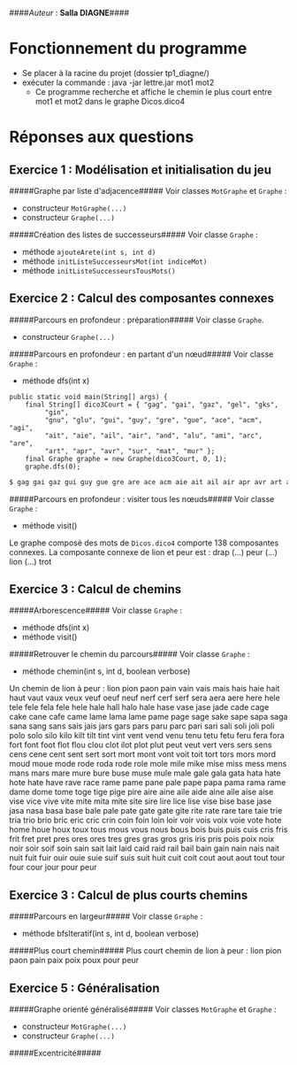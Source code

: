 ####*Auteur* : **Salla DIAGNE**####

# Fonctionnement du programme
* Se placer à la racine du projet (dossier tp1_diagne/)
* exécuter la commande : java -jar lettre.jar mot1 mot2
    * Ce programme recherche et affiche le chemin le plus court entre mot1 et mot2 dans le graphe Dicos.dico4

# Réponses aux questions

## Exercice 1 : Modélisation et initialisation du jeu

#####Graphe par liste d'adjacence#####
Voir classes `MotGraphe` et `Graphe` :
* constructeur `MotGraphe(...)`
* constructeur `Graphe(...)`

#####Création des listes de successeurs#####
Voir classe `Graphe` :
* méthode `ajouteArete(int s, int d)`
* méthode `initListeSuccesseursMot(int indiceMot)`
* méthode `initListeSuccesseursTousMots()`

## Exercice 2 : Calcul des composantes connexes

#####Parcours en profondeur : préparation#####
Voir classe `Graphe`.
* constructeur `Graphe(...)`

#####Parcours en profondeur : en partant d'un nœud#####
Voir classe `Graphe` :
* méthode dfs(int x)

```
public static void main(String[] args) {
    final String[] dico3Court = { "gag", "gai", "gaz", "gel", "gks",
		 "gin",
		 "gnu", "glu", "gui", "guy", "gre", "gue", "ace", "acm", "agi",
		 "ait", "aie", "ail", "air", "and", "alu", "ami", "arc", "are",
		 "art", "apr", "avr", "sur", "mat", "mur" };
	final Graphe graphe = new Graphe(dico3Court, 0, 1);
	graphe.dfs(0);
```

```sh
$ gag gai gaz gui guy gue gre are ace acm aie ait ail air apr avr art arc 
```

#####Parcours en profondeur : visiter tous les nœuds#####
Voir classe `Graphe` :
* méthode visit()

Le graphe composé des mots de `Dicos.dico4` comporte 138 composantes connexes. La composante connexe de lion et peur est : drap (...) peur (...) lion (...) trot

## Exercice 3 : Calcul de chemins

#####Arborescence#####
Voir classe `Graphe` :
* méthode dfs(int x)
* méthode visit()

#####Retrouver le chemin du parcours#####
Voir classe `Graphe` :
* méthode chemin(int s, int d, boolean verbose)

Un chemin de lion à peur :
lion pion paon pain vain vais mais hais haie hait haut vaut vaux veux veuf oeuf neuf nerf cerf serf sera aera aere here hele tele fele fela fele hele hale hall halo hale hase vase jase jade cade cage cake cane cafe came lame lama lame pame page sage sake sape sapa saga sana sang sans sais jais jars gars pars paru parc pari sari sali soli joli poli polo solo silo kilo kilt tilt tint vint vent vend venu tenu tetu fetu feru fera fora fort font foot flot flou clou clot ilot plot plut peut veut vert vers sers sens cens cene cent sent sert sort mort mont vont voit toit tort tors mors mord moud moue mode rode roda rode role mole mile mike mise miss mess mens mans mars mare mure bure buse muse mule male gale gala gata hata hate hote hate have rave race rame pame pane pale pape papa pama rama rame dame dome tome toge tige pige pire aire aine aile aide aine aile aise aise vise vice vive vite mite mita mite site sire lire lice lise vise bise base jase jasa nasa basa base bale pale pate gate gate gite rite rate rare tare taie trie tria trio brio bric eric cric crin coin foin loin loir voir vois voix voie vote hote home houe houx toux tous mous vous nous bous bois buis puis cuis cris fris frit fret pret pres ores ores tres gres gras gros gris iris pris pois poix noix noir soir soif soin sain sait lait laid caid raid rail bail bain gain nain nais nait nuit fuit fuir ouir ouie suie suif suis suit huit cuit coit cout aout aout tout tour four cour jour pour peur

## Exercice 3 : Calcul de plus courts chemins

#####Parcours en largeur#####
Voir classe `Graphe` :
* méthode bfsIteratif(int s, int d, boolean verbose)

#####Plus court chemin#####
Plus court chemin de lion à peur :
lion pion paon pain paix poix poux pour peur

## Exercice 5 : Généralisation

#####Graphe orienté généralisé#####
Voir classes `MotGraphe` et `Graphe` :
* constructeur `MotGraphe(...)`
* constructeur `Graphe(...)`

#####Excentricité#####
